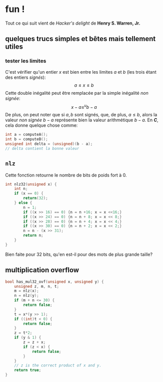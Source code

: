 # fun !

Tout ce qui suit vient de *Hacker's delight* de **Henry S. Warren, Jr.**

## quelques trucs simples et bêtes mais tellement utiles

### tester les limites

C'est vérifier qu'un entier $x$ est bien entre les limites $a$ et $b$ (les trois étant des entiers *signés*):
$$
a \leq x \leq b
$$
Cette double inégalité peut être remplacée par la simple inégalité *non signée*:
$$
x - a \leq^{u} b - a
$$
De plus, on peut noter que si $a, b$ sont signés, que, de plus, $a \leq b$, alors la valeur *non signée* $b - a$ représente bien la valeur arithmétique $b - a$. En ***C***, cela donne quelque chose comme:

```C
int a = computeA();
int b = computeB();
unsigned int delta = (unsigned)(b - a);
// delta contient la bonne valeur
```

## `nlz` 

Cette fonction retourne le nombre de bits de poids fort à 0.

```C
int nlz32(unsigned x) {
    int n;
    if (x == 0) {
        return(32);
    } else {
        n = 1;
        if ((x >> 16) == 0) {n = n +16; x = x <<16;}
        if ((x >> 24) == 0) {n = n + 8; x = x << 8;}
        if ((x >> 28) == 0) {n = n + 4; x = x << 4;}
        if ((x >> 30) == 0) {n = n + 2; x = x << 2;}
        n = n - (x >> 31);
        return n;
    }
}
```

Bien faite pour 32 bits, qu'en est-il pour des mots de plus grande taille?

## multiplication overflow

```C
bool has_mul32_ovf(unsigned x, unsigned y) {
    unsigned z, m, n, t;
    m = nlz(x);
    n = nlz(y);
    if (m + n <= 30) {
        return false;
    }
    t = x*(y >> 1);
    if ((int)t < 0) {
        return false;
    }
    z = t*2;
    if (y & 1) {
        z = z + x;
        if (z < x) {
            return false;
        }
    }
	// z is the correct product of x and y.
    return true;
}
```


